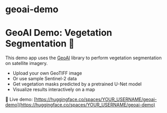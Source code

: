 # geoai-demo
# GeoAI Demo: Vegetation Segmentation 🌱

This demo app uses the [GeoAI](https://github.com/opengeos/geoai) library to perform vegetation segmentation on satellite imagery.

- Upload your own GeoTIFF image
- Or use sample Sentinel-2 data
- Get vegetation masks predicted by a pretrained U-Net model
- Visualize results interactively on a map

🚀 Live demo: [https://huggingface.co/spaces/YOUR_USERNAME/geoai-demo](https://huggingface.co/spaces/YOUR_USERNAME/geoai-demo)
